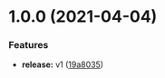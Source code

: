 # 1.0.0 (2021-04-04)


### Features

* **release:** v1 ([19a8035](https://github.com/Vonage/kafka-glue/commit/19a80359ae6d15a642f5acbec54947ced92da561))
